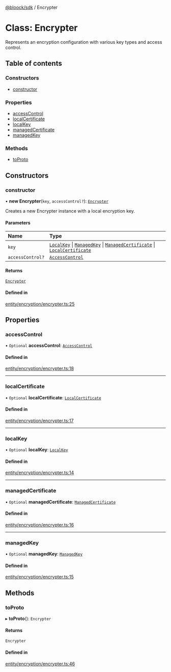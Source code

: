 [@bloock/sdk](../index.md) / Encrypter

# Class: Encrypter

Represents an encryption configuration with various key types and access control.

## Table of contents

### Constructors

- [constructor](Encrypter.md#constructor)

### Properties

- [accessControl](Encrypter.md#accesscontrol)
- [localCertificate](Encrypter.md#localcertificate)
- [localKey](Encrypter.md#localkey)
- [managedCertificate](Encrypter.md#managedcertificate)
- [managedKey](Encrypter.md#managedkey)

### Methods

- [toProto](Encrypter.md#toproto)

## Constructors

### constructor

• **new Encrypter**(`key`, `accessControl?`): [`Encrypter`](Encrypter.md)

Creates a new Encrypter instance with a local encryption key.

#### Parameters

| Name | Type |
| :------ | :------ |
| `key` | [`LocalKey`](LocalKey.md) \| [`ManagedKey`](ManagedKey.md) \| [`ManagedCertificate`](ManagedCertificate.md) \| [`LocalCertificate`](LocalCertificate.md) |
| `accessControl?` | [`AccessControl`](AccessControl.md) |

#### Returns

[`Encrypter`](Encrypter.md)

#### Defined in

[entity/encryption/encrypter.ts:25](https://github.com/bloock/bloock-sdk/blob/46978bc/languages/js/src/entity/encryption/encrypter.ts#L25)

## Properties

### accessControl

• `Optional` **accessControl**: [`AccessControl`](AccessControl.md)

#### Defined in

[entity/encryption/encrypter.ts:18](https://github.com/bloock/bloock-sdk/blob/46978bc/languages/js/src/entity/encryption/encrypter.ts#L18)

___

### localCertificate

• `Optional` **localCertificate**: [`LocalCertificate`](LocalCertificate.md)

#### Defined in

[entity/encryption/encrypter.ts:17](https://github.com/bloock/bloock-sdk/blob/46978bc/languages/js/src/entity/encryption/encrypter.ts#L17)

___

### localKey

• `Optional` **localKey**: [`LocalKey`](LocalKey.md)

#### Defined in

[entity/encryption/encrypter.ts:14](https://github.com/bloock/bloock-sdk/blob/46978bc/languages/js/src/entity/encryption/encrypter.ts#L14)

___

### managedCertificate

• `Optional` **managedCertificate**: [`ManagedCertificate`](ManagedCertificate.md)

#### Defined in

[entity/encryption/encrypter.ts:16](https://github.com/bloock/bloock-sdk/blob/46978bc/languages/js/src/entity/encryption/encrypter.ts#L16)

___

### managedKey

• `Optional` **managedKey**: [`ManagedKey`](ManagedKey.md)

#### Defined in

[entity/encryption/encrypter.ts:15](https://github.com/bloock/bloock-sdk/blob/46978bc/languages/js/src/entity/encryption/encrypter.ts#L15)

## Methods

### toProto

▸ **toProto**(): `Encrypter`

#### Returns

`Encrypter`

#### Defined in

[entity/encryption/encrypter.ts:46](https://github.com/bloock/bloock-sdk/blob/46978bc/languages/js/src/entity/encryption/encrypter.ts#L46)
